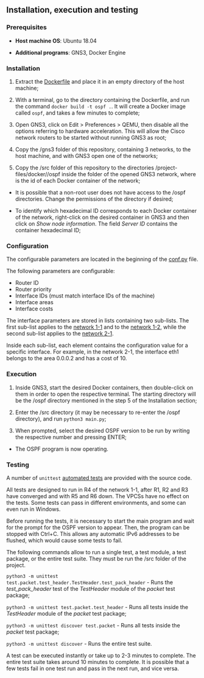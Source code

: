 ## Installation, execution and testing

### Prerequisites

* **Host machine OS**: Ubuntu 18.04

* **Additional programs**: GNS3, Docker Engine

### Installation

1. Extract the [Dockerfile](https://github.com/migueldgoncalves/ospf-multiarea-arbitrary-topology/blob/master/Dockerfile) and place it in an empty directory of the host machine;

2. With a terminal, go to the directory containing the Dockerfile, and run the command `docker build -t ospf .`. It will create a Docker image called `ospf`, and takes a few minutes to complete;

3. Open GNS3, click on Edit > Preferences > QEMU, then disable all the options referring to hardware acceleration. This will allow the Cisco network routers to be started without running GNS3 as root;

4. Copy the /gns3 folder of this repository, containing 3 networks, to the host machine, and with GNS3 open one of the networks;

5. Copy the /src folder of this repository to the directories /project-files/docker/<hexadecimal-id>/ospf inside the folder of the opened GNS3 network, where <hexadecimal-id> is the id of each Docker container of the network;

* It is possible that a non-root user does not have access to the /ospf directories. Change the permissions of the directory if desired;

* To identify which hexadecimal ID corresponds to each Docker container of the network, right-click on the desired container in GNS3 and then click on _Show node information_. The field _Server ID_ contains the container hexadecimal ID;

### Configuration

The configurable parameters are located in the beginning of the [conf.py](https://github.com/migueldgoncalves/ospf-multiarea-arbitrary-topology/blob/master/src/conf/conf.py) file.

The following parameters are configurable:

* Router ID
* Router priority
* Interface IDs (must match interface IDs of the machine)
* Interface areas
* Interface costs

The interface parameters are stored in lists containing two sub-lists. The first sub-list applies to the [network 1-1](https://github.com/migueldgoncalves/ospf-multiarea-arbitrary-topology/tree/master/gns3/network_1_1) and to the [network 1-2](https://github.com/migueldgoncalves/ospf-multiarea-arbitrary-topology/tree/master/gns3/network_1_2), while the second sub-list applies to the [network 2-1](https://github.com/migueldgoncalves/ospf-multiarea-arbitrary-topology/tree/master/gns3/network_2_1).

Inside each sub-list, each element contains the configuration value for a specific interface. For example, in the network 2-1, the interface eth1 belongs to the area 0.0.0.2 and has a cost of 10.

### Execution

1. Inside GNS3, start the desired Docker containers, then double-click on them in order to open the respective terminal. The starting directory will be the /ospf directory mentioned in the step 5 of the Installation section;

2. Enter the /src directory (it may be necessary to re-enter the /ospf directory), and run `python3 main.py`;

3. When prompted, select the desired OSPF version to be run by writing the respective number and pressing ENTER;

* The OSPF program is now operating.

### Testing

A number of `unittest` [automated tests](https://github.com/migueldgoncalves/ospf-multiarea-arbitrary-topology/tree/master/src/test) are provided with the source code.

All tests are designed to run in R4 of the network 1-1, after R1, R2 and R3 have converged and with R5 and R6 down. The VPCSs have no effect on the tests. Some tests can pass in different environments, and some can even run in Windows.

Before running the tests, it is necessary to start the main program and wait for the prompt for the OSPF version to appear. Then, the program can be stopped with Ctrl+C. This allows any automatic IPv6 addresses to be flushed, which would cause some tests to fail.

The following commands allow to run a single test, a test module, a test package, or the entire test suite. They must be run the /src folder of the project.

`python3 -m unittest test.packet.test_header.TestHeader.test_pack_header` - Runs the _test_pack_header_ test of the _TestHeader_ module of the _packet_ test package;

`python3 -m unittest test.packet.test_header` - Runs all tests inside the _TestHeader_ module of the _packet_ test package;

`python3 -m unittest discover test.packet` - Runs all tests inside the _packet_ test package;

`python3 -m unittest discover` - Runs the entire test suite.

A test can be executed instantly or take up to 2-3 minutes to complete. The entire test suite takes around 10 minutes to complete. It is possible that a few tests fail in one test run and pass in the next run, and vice versa.